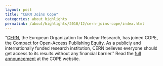 ```yaml
---
layout: post
title: "CERN Joins Cope"
categories: about highlights
permalink: /about/highlights/2010/12/cern-joins-cope/index.html
---
```

<p>"<a href="http://public.web.cern.ch/public/" target="_blank">CERN</a>, the European Organization for Nuclear Research, has joined COPE, the Compact for Open-Access Publishing Equity.&nbsp;As a publicly and internationally funded research institution, CERN believes everyone should get access to its results without any financial barrier." Read the <a href="http://www.oacompact.org/news/2010/12/2/cern-joins-cope.html" target="_blank">full announcement</a> at the COPE website.</p>